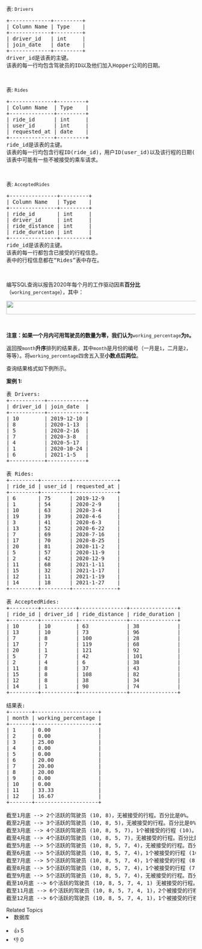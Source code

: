 <p>表: <code>Drivers</code></p>

<pre>+-------------+---------+
| Column Name | Type &nbsp; &nbsp;|
+-------------+---------+
| driver_id &nbsp; | int &nbsp; &nbsp; |
| join_date &nbsp; | date &nbsp; &nbsp;|
+-------------+---------+
driver_id是该表的主键。
该表的每一行均包含驾驶员的ID以及他们加入Hopper公司的日期。
</pre>

<p>&nbsp;</p>

<p>表: <code>Rides</code></p>

<pre>+--------------+---------+
| Column Name &nbsp;| Type &nbsp; &nbsp;|
+--------------+---------+
| ride_id &nbsp; &nbsp; &nbsp;| int &nbsp; &nbsp; |
| user_id &nbsp; &nbsp; &nbsp;| int &nbsp; &nbsp; |
| requested_at | date &nbsp; &nbsp;|
+--------------+---------+
ride_id是该表的主键。
该表的每一行均包含行程ID(ride_id)，用户ID(user_id)以及该行程的日期(requested_at)。
该表中可能有一些不被接受的乘车请求。</pre>

<p>&nbsp;</p>

<p>表: <code>AcceptedRides</code></p>

<pre>+---------------+---------+
| Column Name &nbsp; | Type &nbsp; &nbsp;|
+---------------+---------+
| ride_id &nbsp; &nbsp; &nbsp; | int &nbsp; &nbsp; |
| driver_id &nbsp; &nbsp; | int &nbsp; &nbsp; |
| ride_distance | int &nbsp; &nbsp; |
| ride_duration | int &nbsp; &nbsp; |
+---------------+---------+
ride_id是该表的主键。
该表的每一行都包含已接受的行程信息。
表中的行程信息都在“Rides”表中存在。
</pre>

<p>&nbsp;</p>

<p>编写SQL查询以报告2020年每个月的工作驱动因素<strong>百分比</strong>（<code>working_percentage</code>），其中：</p> 
<img alt="" src="https://assets.leetcode.com/uploads/2020/10/31/codecogseqn.png" style="width: 800px; height: 36px;"> <p>&nbsp;</p> </img>

<p><strong>注意：如果一个月内可用驾驶员的数量为零，我们认为</strong><code>working_percentage</code><strong>为<code>0</code>。</strong></p>

<p>返回按<code>month</code><strong>升序</strong>排列的结果表，其中<code>month</code>是月份的编号（一月是<code>1</code>，二月是<code>2</code>，等等）。将<code>working_percentage</code>四舍五入至<strong>小数点后两位</strong>。</p>

<p>查询结果格式如下例所示。</p>

<p><strong>案例 1:</strong></p>

<pre>表 Drivers:
+-----------+------------+
| driver_id | join_date &nbsp;|
+-----------+------------+
| 10 &nbsp; &nbsp; &nbsp; &nbsp;| 2019-12-10 |
| 8 &nbsp; &nbsp; &nbsp; &nbsp; | 2020-1-13 &nbsp;|
| 5 &nbsp; &nbsp; &nbsp; &nbsp; | 2020-2-16 &nbsp;|
| 7 &nbsp; &nbsp; &nbsp; &nbsp; | 2020-3-8 &nbsp; |
| 4 &nbsp; &nbsp; &nbsp; &nbsp; | 2020-5-17 &nbsp;|
| 1 &nbsp; &nbsp; &nbsp; &nbsp; | 2020-10-24 |
| 6 &nbsp; &nbsp; &nbsp; &nbsp; | 2021-1-5 &nbsp; |
+-----------+------------+

表 Rides:
+---------+---------+--------------+
| ride_id | user_id | requested_at |
+---------+---------+--------------+
| 6 &nbsp; &nbsp; &nbsp; | 75 &nbsp; &nbsp; &nbsp;| 2019-12-9 &nbsp; &nbsp;|
| 1 &nbsp; &nbsp; &nbsp; | 54 &nbsp; &nbsp; &nbsp;| 2020-2-9 &nbsp; &nbsp; |
| 10 &nbsp; &nbsp; &nbsp;| 63 &nbsp; &nbsp; &nbsp;| 2020-3-4 &nbsp; &nbsp; |
| 19 &nbsp; &nbsp; &nbsp;| 39 &nbsp; &nbsp; &nbsp;| 2020-4-6 &nbsp; &nbsp; |
| 3 &nbsp; &nbsp; &nbsp; | 41 &nbsp; &nbsp; &nbsp;| 2020-6-3 &nbsp; &nbsp; |
| 13 &nbsp; &nbsp; &nbsp;| 52 &nbsp; &nbsp; &nbsp;| 2020-6-22 &nbsp; &nbsp;|
| 7 &nbsp; &nbsp; &nbsp; | 69 &nbsp; &nbsp; &nbsp;| 2020-7-16 &nbsp; &nbsp;|
| 17 &nbsp; &nbsp; &nbsp;| 70 &nbsp; &nbsp; &nbsp;| 2020-8-25 &nbsp; &nbsp;|
| 20 &nbsp; &nbsp; &nbsp;| 81 &nbsp; &nbsp; &nbsp;| 2020-11-2 &nbsp; &nbsp;|
| 5 &nbsp; &nbsp; &nbsp; | 57 &nbsp; &nbsp; &nbsp;| 2020-11-9 &nbsp; &nbsp;|
| 2 &nbsp; &nbsp; &nbsp; | 42 &nbsp; &nbsp; &nbsp;| 2020-12-9 &nbsp; &nbsp;|
| 11 &nbsp; &nbsp; &nbsp;| 68 &nbsp; &nbsp; &nbsp;| 2021-1-11 &nbsp; &nbsp;|
| 15 &nbsp; &nbsp; &nbsp;| 32 &nbsp; &nbsp; &nbsp;| 2021-1-17 &nbsp; &nbsp;|
| 12 &nbsp; &nbsp; &nbsp;| 11 &nbsp; &nbsp; &nbsp;| 2021-1-19 &nbsp; &nbsp;|
| 14 &nbsp; &nbsp; &nbsp;| 18 &nbsp; &nbsp; &nbsp;| 2021-1-27 &nbsp; &nbsp;|
+---------+---------+--------------+

表 AcceptedRides:
+---------+-----------+---------------+---------------+
| ride_id | driver_id | ride_distance | ride_duration |
+---------+-----------+---------------+---------------+
| 10 &nbsp; &nbsp; &nbsp;| 10 &nbsp; &nbsp; &nbsp; &nbsp;| 63 &nbsp; &nbsp; &nbsp; &nbsp; &nbsp; &nbsp;| 38 &nbsp; &nbsp; &nbsp; &nbsp; &nbsp; &nbsp;|
| 13 &nbsp; &nbsp; &nbsp;| 10 &nbsp; &nbsp; &nbsp; &nbsp;| 73 &nbsp; &nbsp; &nbsp; &nbsp; &nbsp; &nbsp;| 96 &nbsp; &nbsp; &nbsp; &nbsp; &nbsp; &nbsp;|
| 7 &nbsp; &nbsp; &nbsp; | 8 &nbsp; &nbsp; &nbsp; &nbsp; | 100 &nbsp; &nbsp; &nbsp; &nbsp; &nbsp; | 28 &nbsp; &nbsp; &nbsp; &nbsp; &nbsp; &nbsp;|
| 17 &nbsp; &nbsp; &nbsp;| 7 &nbsp; &nbsp; &nbsp; &nbsp; | 119 &nbsp; &nbsp; &nbsp; &nbsp; &nbsp; | 68 &nbsp; &nbsp; &nbsp; &nbsp; &nbsp; &nbsp;|
| 20 &nbsp; &nbsp; &nbsp;| 1 &nbsp; &nbsp; &nbsp; &nbsp; | 121 &nbsp; &nbsp; &nbsp; &nbsp; &nbsp; | 92 &nbsp; &nbsp; &nbsp; &nbsp; &nbsp; &nbsp;|
| 5 &nbsp; &nbsp; &nbsp; | 7 &nbsp; &nbsp; &nbsp; &nbsp; | 42 &nbsp; &nbsp; &nbsp; &nbsp; &nbsp; &nbsp;| 101 &nbsp; &nbsp; &nbsp; &nbsp; &nbsp; |
| 2 &nbsp; &nbsp; &nbsp; | 4 &nbsp; &nbsp; &nbsp; &nbsp; | 6 &nbsp; &nbsp; &nbsp; &nbsp; &nbsp; &nbsp; | 38 &nbsp; &nbsp; &nbsp; &nbsp; &nbsp; &nbsp;|
| 11 &nbsp; &nbsp; &nbsp;| 8 &nbsp; &nbsp; &nbsp; &nbsp; | 37 &nbsp; &nbsp; &nbsp; &nbsp; &nbsp; &nbsp;| 43 &nbsp; &nbsp; &nbsp; &nbsp; &nbsp; &nbsp;|
| 15 &nbsp; &nbsp; &nbsp;| 8 &nbsp; &nbsp; &nbsp; &nbsp; | 108 &nbsp; &nbsp; &nbsp; &nbsp; &nbsp; | 82 &nbsp; &nbsp; &nbsp; &nbsp; &nbsp; &nbsp;|
| 12 &nbsp; &nbsp; &nbsp;| 8 &nbsp; &nbsp; &nbsp; &nbsp; | 38 &nbsp; &nbsp; &nbsp; &nbsp; &nbsp; &nbsp;| 34 &nbsp; &nbsp; &nbsp; &nbsp; &nbsp; &nbsp;|
| 14 &nbsp; &nbsp; &nbsp;| 1 &nbsp; &nbsp; &nbsp; &nbsp; | 90 &nbsp; &nbsp; &nbsp; &nbsp; &nbsp; &nbsp;| 74 &nbsp; &nbsp; &nbsp; &nbsp; &nbsp; &nbsp;|
+---------+-----------+---------------+---------------+

结果表:
+-------+--------------------+
| month | working_percentage |
+-------+--------------------+
| 1 &nbsp; &nbsp; | 0.00 &nbsp; &nbsp; &nbsp; &nbsp; &nbsp; &nbsp; &nbsp; |
| 2 &nbsp; &nbsp; | 0.00 &nbsp; &nbsp; &nbsp; &nbsp; &nbsp; &nbsp; &nbsp; |
| 3 &nbsp; &nbsp; | 25.00 &nbsp; &nbsp; &nbsp; &nbsp; &nbsp; &nbsp; &nbsp;|
| 4 &nbsp; &nbsp; | 0.00 &nbsp; &nbsp; &nbsp; &nbsp; &nbsp; &nbsp; &nbsp; |
| 5 &nbsp; &nbsp; | 0.00 &nbsp; &nbsp; &nbsp; &nbsp; &nbsp; &nbsp; &nbsp; |
| 6 &nbsp; &nbsp; | 20.00 &nbsp; &nbsp; &nbsp; &nbsp; &nbsp; &nbsp; &nbsp;|
| 7 &nbsp; &nbsp; | 20.00 &nbsp; &nbsp; &nbsp; &nbsp; &nbsp; &nbsp; &nbsp;|
| 8 &nbsp; &nbsp; | 20.00 &nbsp; &nbsp; &nbsp; &nbsp; &nbsp; &nbsp; &nbsp;|
| 9 &nbsp; &nbsp; | 0.00 &nbsp; &nbsp; &nbsp; &nbsp; &nbsp; &nbsp; &nbsp; |
| 10 &nbsp; &nbsp;| 0.00 &nbsp; &nbsp; &nbsp; &nbsp; &nbsp; &nbsp; &nbsp; |
| 11 &nbsp; &nbsp;| 33.33 &nbsp; &nbsp; &nbsp; &nbsp; &nbsp; &nbsp; &nbsp;|
| 12 &nbsp; &nbsp;| 16.67 &nbsp; &nbsp; &nbsp; &nbsp; &nbsp; &nbsp; &nbsp;|
+-------+--------------------+

截至1月底 --&gt; 2个活跃的驾驶员 (10, 8)，无被接受的行程。百分比是0%。
截至2月底 --&gt; 3个活跃的驾驶员 (10, 8, 5)，无被接受的行程。百分比是0%。
截至3月底 --&gt; 4个活跃的驾驶员 (10, 8, 5, 7)，1个被接受的行程 (10)。百分比是 (1 / 4) * 100 = 25%。
截至4月底 --&gt; 4个活跃的驾驶员 (10, 8, 5, 7)，无被接受的行程。百分比是 0%。
截至5月底 --&gt; 5个活跃的驾驶员 (10, 8, 5, 7, 4)，无被接受的行程。百分比是 0%。
截至6月底 --&gt; 5个活跃的驾驶员 (10, 8, 5, 7, 4)，1个被接受的行程 (10)。 百分比是 (1 / 5) * 100 = 20%。
截至7月底 --&gt; 5个活跃的驾驶员 (10, 8, 5, 7, 4)，1个被接受的行程 (8)。百分比是 (1 / 5) * 100 = 20%。
截至8月底 --&gt; 5个活跃的驾驶员 (10, 8, 5, 7, 4)，1个被接受的行程 (7)。百分比是 (1 / 5) * 100 = 20%。
截至9月底 --&gt; 5个活跃的驾驶员 (10, 8, 5, 7, 4)，无被接受的行程。百分比是 0%。
截至10月底 --&gt; 6个活跃的驾驶员 (10, 8, 5, 7, 4, 1) 无被接受的行程。百分比是 0%。
截至11月底 --&gt; 6个活跃的驾驶员 (10, 8, 5, 7, 4, 1)，2个被接受的行程 (1, 7)。百分比是 (2 / 6) * 100 = 33.33%。
截至12月底 --&gt; 6个活跃的驾驶员 (10, 8, 5, 7, 4, 1)，1个被接受的行程 (4)。百分比是 (1 / 6) * 100 = 16.67%。
</pre>

<div><div>Related Topics</div><div><li>数据库</li></div></div><br><div><li>👍 5</li><li>👎 0</li></div>